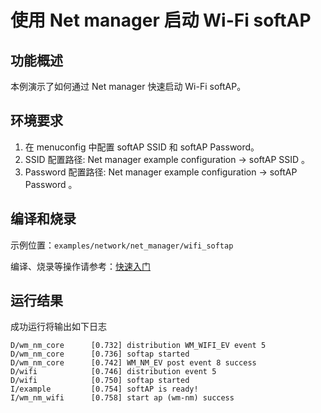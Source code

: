 # 使用 Net manager 启动 Wi-Fi softAP

## 功能概述
本例演示了如何通过 Net manager 快速启动 Wi-Fi softAP。

## 环境要求
1. 在 menuconfig 中配置 softAP SSID 和 softAP Password。
2. SSID 配置路径: Net manager example configuration -> softAP SSID 。
3. Password 配置路径: Net manager example configuration -> softAP Password 。

## 编译和烧录

示例位置：`examples/network/net_manager/wifi_softap`

编译、烧录等操作请参考：[快速入门](https://doc.winnermicro.net/w800/zh_CN/2.2-beta.2/get_started/index.html)

## 运行结果

成功运行将输出如下日志

```
D/wm_nm_core      [0.732] distribution WM_WIFI_EV event 5
D/wm_nm_core      [0.736] softap started
D/wm_nm_core      [0.742] WM_NM_EV post event 8 success
D/wifi            [0.746] distribution event 5
D/wifi            [0.750] softap started
I/example         [0.754] softAP is ready!
I/wm_nm_wifi      [0.758] start ap (wm-nm) success
```
